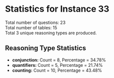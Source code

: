 # Statistics for Instance 33<br/>
Total number of questions: 23<br/>
Total number of tables: 15<br/>
Total 3 unique reasoning types are produced.<br/>
## Reasoning Type Statistics<br/>
- **conjunction:** Count = 8, Percentage = 34.78%<br/>
- **quantifiers:** Count = 5, Percentage = 21.74%<br/>
- **counting:** Count = 10, Percentage = 43.48%<br/>

